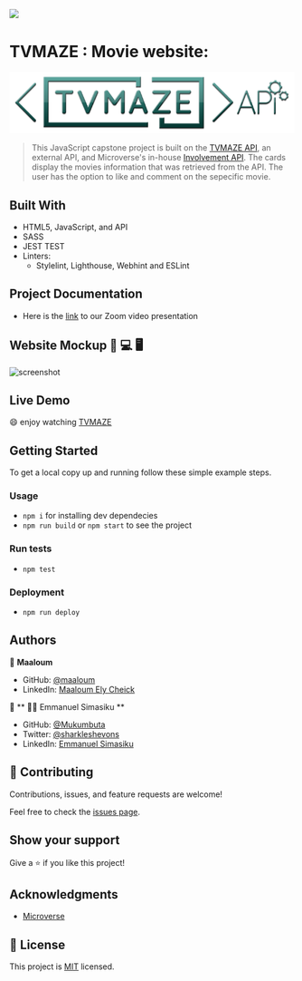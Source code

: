 ![](https://img.shields.io/badge/Microverse-blueviolet)

# TVMAZE : Movie website:
![TVMAZE-logo](./src/images/tvm_api.png)
> This JavaScript capstone project is built on the [TVMAZE API](https://www.tvmaze.com/api), an external API, and Microverse's in-house [Involvement API](https://www.notion.so/microverse/Involvement-API-869e60b5ad104603aa6db59e08150270). The cards display the movies information that was retrieved from the API. The user has the option to like and comment on the sepecific movie.


## Built With

- HTML5, JavaScript, and API
- SASS
- JEST TEST
- Linters:
  - Stylelint, Lighthouse, Webhint and ESLint

## Project Documentation

- Here is the [link]() to our Zoom video presentation
## Website Mockup 📱 💻 🖥️
![screenshot]()
## Live Demo

:smile: enjoy watching [TVMAZE]()

## Getting Started

To get a local copy up and running follow these simple example steps.

### Usage
- `npm i` for installing dev dependecies
- `npm run build` or `npm start` to see the project
### Run tests
- `npm test`
### Deployment
- `npm run deploy`

## Authors

👤 **Maaloum**

- GitHub: [@maaloum](https://github.com/maaloum)
- LinkedIn: [Maaloum Ely Cheick](https://www.linkedin.com/in/ely-cheikh-maaloum-075a79135/)

👤 **
👨‍💻
Emmanuel Simasiku **

- GitHub: [@Mukumbuta](https://github.com/Mukumbuta)
- Twitter: [@sharkleshevons](https://twitter.com/mukumbuta8)
- LinkedIn: [Emmanuel Simasiku](https://www.linkedin.com/in/mukumbuta)


## 🤝 Contributing

Contributions, issues, and feature requests are welcome!

Feel free to check the [issues page](../../issues/).

## Show your support

Give a ⭐️ if you like this project!

## Acknowledgments
- [Microverse](https://microverse.org)

## 📝 License

This project is [MIT](./MIT.md) licensed.
